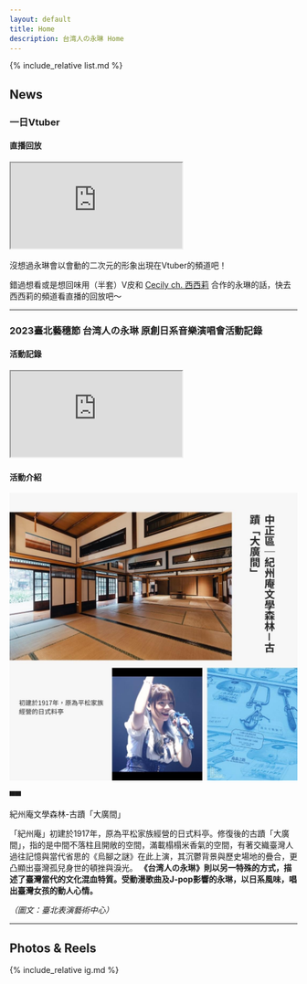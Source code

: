 ```yaml
---
layout: default
title: Home
description: 台湾人の永琳 Home
---
```


{% include_relative list.md %}

## News

### 一日Vtuber
#### 直播回放

<iframe src="https://www.youtube.com/embed/i-VxEPFifJ0"></iframe>

沒想過永琳會以會動的二次元的形象出現在Vtuber的頻道吧！

錯過想看或是想回味用（半套）V皮和 [Cecily ch. 西西莉](https://youtube.com/@Cecily_KBC?si=kxbNvJwjRlW3foNs) 合作的永琳的話，快去西西莉的頻道看直播的回放吧～

---
### 2023臺北藝穗節 台湾人の永琳 原創日系音樂演唱會活動記錄
#### 活動記錄

<iframe src="https://www.youtube.com/embed/7xC8CHFtzIk"></iframe>

#### 活動介紹

![image](IMG_1242.jpeg)

▀▀

紀州庵文學森林-古蹟「大廣間」

「紀州庵」初建於1917年，原為平松家族經營的日式料亭。修復後的古蹟「大廣間」，指的是中間不落柱且開敞的空間，滿載榻榻米香氣的空間，有著交織臺灣人過往記憶與當代省思的《烏腳之謎》在此上演，其沉鬱背景與歷史場地的疊合，更凸顯出臺灣孤兒身世的頓挫與淚光。 **《台湾人の永琳》則以另一特殊的方式，描述了臺灣當代的文化混血特質。受動漫歌曲及J-pop影響的永琳，以日系風味，唱出臺灣女孩的動人心情。**

*（圖文：臺北表演藝術中心）*

---
## Photos & Reels

{% include_relative ig.md %}
